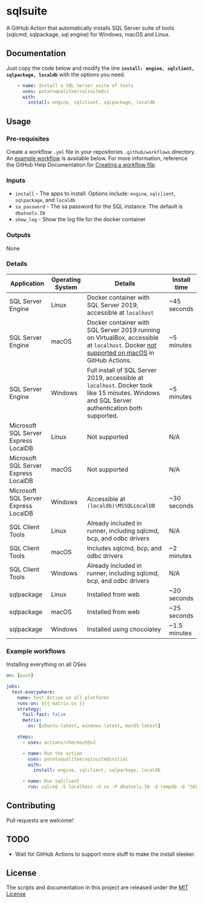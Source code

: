 # sqlsuite
A GitHub Action that automatically installs SQL Server suite of tools (sqlcmd, sqlpackage, sql engine) for Windows, macOS and Linux.

## Documentation

Just copy the code below and modify the line **`install: engine, sqlclient, sqlpackage, localdb`** with the options you need.

```yaml
    - name: Install a SQL Server suite of tools
      uses: potatoqualitee/sqlsuite@v1
      with:
        install: engine, sqlclient, sqlpackage, localdb
```

## Usage

### Pre-requisites

Create a workflow `.yml` file in your repositories `.github/workflows` directory. An [example workflow](#example-workflow) is available below. For more information, reference the GitHub Help Documentation for [Creating a workflow file](https://help.github.com/en/articles/configuring-a-workflow#creating-a-workflow-file).

### Inputs

* `install` - The apps to install. Options include: `engine`, `sqlclient`, `sqlpackage`, and `localdb`
* `sa_password` - The sa password for the SQL instance. The default is `dbatools.I0`
* `show_log` - Show the log file for the docker container

### Outputs

None

### Details

| Application | Operating System | Details | Install time |
| -------------- | --------------------------------------------------------------------------------------------------------------------------------------------------------------- | ------------------------------------ | ------------- |
| SQL Server Engine | Linux | Docker container with SQL Server 2019, accessible at `localhost` | ~45 seconds |
| SQL Server Engine | macOS | Docker container with SQL Server 2019 running on VirtualBox, accessible at `localhost`. Docker [not supported on macOS](https://github.community/t/why-is-docker-not-installed-on-macos/17017) in GitHub Actions. | ~5 minutes |
| SQL Server Engine | Windows | Full install of SQL Server 2019, accessible at `localhost`. Docker took like 15 minutes. Windows and SQL Server authentication both supported. | ~5 minutes |
| Microsoft SQL Server Express LocalDB | Linux | Not supported | N/A |
| Microsoft SQL Server Express LocalDB | macOS | Not supported | N/A |
| Microsoft SQL Server Express LocalDB | Windows | Accessible at `(localdb)\MSSQLLocalDB` | ~30 seconds |
| SQL Client Tools | Linux | Already included in runner, including sqlcmd, bcp, and odbc drivers | N/A |
| SQL Client Tools | macOS | Includes sqlcmd, bcp, and odbc drivers | ~2 minutes |
| SQL Client Tools | Windows | Already included in runner, including sqlcmd, bcp, and odbc drivers | N/A |
| sqlpackage | Linux | Installed from web | ~20 seconds |
| sqlpackage | macOS | Installed from web | ~25 seconds |
| sqlpackage | Windows | Installed using chocolatey | ~1.5 minutes |

### Example workflows

Installing everything on all OSes

```yaml
on: [push]

jobs:
  test-everywhere:
    name: Test Action on all platforms
    runs-on: ${{ matrix.os }}
    strategy:
      fail-fast: false
      matrix:
        os: [ubuntu-latest, windows-latest, macOS-latest]

    steps:
      - uses: actions/checkout@v2

      - name: Run the action
        uses: potatoqualitee/sqlsuite@initial
        with:
          install: engine, sqlclient, sqlpackage, localdb

      - name: Run sqlclient
        run: sqlcmd -S localhost -U sa -P dbatools.I0 -d tempdb -Q "SELECT @@version;"
```

## Contributing
Pull requests are welcome!

## TODO
* Wait for GitHub Actions to support more stuff to make the install sleeker. 

## License
The scripts and documentation in this project are released under the [MIT License](LICENSE)

